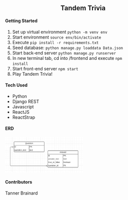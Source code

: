 <div align="center">
<h2>Tandem Trivia</h2>
</div>

#### Getting Started

1. Set up virtual environment <code>python -m venv env</code>
2. Start environment <code>source env/bin/activate</code>
3. Execute <code>pip install -r requirements.txt</code>
4. Seed database: `python manage.py loaddata Data.json`
5. Start back-end server <code>python manage.py runserver</code>
6. In new terminal tab, cd into /frontend and execute <code>npm install</code>
7. Start front-end server <code>npm start</code>
8. Play Tandem Trivia!

#### Tech Used

- Python
- Django REST
- Javascript
- ReactJS
- ReactStrap

#### ERD

<img src="backend/static/ERD.png" width="50%" height="auto">

#### Contributors

Tanner Brainard
